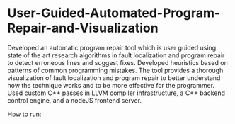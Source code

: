 # User-Guided-Automated-Program-Repair-and-Visualization

Developed an automatic program repair tool which is user guided using state of the art research algorithms in fault localization and program repair to detect erroneous lines and suggest fixes. Developed heuristics based on patterns of common programming mistakes. The tool provides a thorough visualization of fault localization and program repair to better understand how the technique works and to be more effective for the programmer. Used custom C++ passes in LLVM compiler infrastructure, a C++ backend control engine, and a nodeJS frontend server.


How to run:
